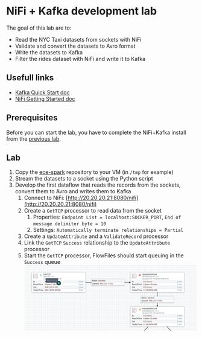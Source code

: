 # NiFi + Kafka development lab

The goal of this lab are to:
- Read the NYC Taxi datasets from sockets with NiFi
- Validate and convert the datasets to Avro format
- Write the datasets to Kafka
- Filter the rides dataset with NiFi and write it to Kafka

## Usefull links

- [Kafka Quick Start doc](http://kafka.apache.org/21/documentation.html#quickstart)
- [NiFi Getting Started doc](https://nifi.apache.org/docs/nifi-docs/html/getting-started.html)

## Prerequisites

Before you can start the lab, you have to complete the NiFi+Kafka install from the [previous lab](../nifi-kafka-vm/README.md).

## Lab

1. Copy the [ece-spark](https://github.com/adaltas/ece-spark) repository to your VM (in `/tmp` for example)
2. Stream the datasets to a socket using the Python script
3. Develop the first dataflow that reads the records from the sockets, convert them to Avro and writes them to Kafka
   1. Connect to NiFi: [http://20.20.20.21:8080/nifi](http://20.20.20.21:8080/nifi)
   2. Create a `GetTCP` processor to read data from the socket
      1. Properties: `Endpoint List = localhost:SOCKER_PORT`, `End of message delimiter byte = 10`
      2. Settings: `Automatically terminate relationships = Partial`
   3. Create a `UpdateAttribute` and a `ValidateRecord` processor
   4. Link the `GetTCP` `Success` relationship to the `UpdateAttribute` processor
   5. Start the `GetTCP` processor, FlowFiles should start queuing in the `Success` queue
   ![Dataflow v1](images/dataflow-v1.png)

